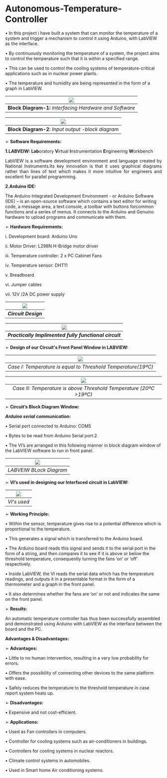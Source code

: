 # Autonomous-Temperature-Controller

• In this project i have built a system that can monitor the temperature of a system and trigger a mechanism to control it using Arduino, with LabVIEW as the interface.

• By continuously monitoring the temperature of a system, the project aims to control the temperature such that it is within a specified range.

• This can be used to control the cooling systems of temperature-critical applications such as in nuclear power plants. 

• The temperature and humidity are being represented in the form of a graph in LabVIEW.

<!---  **Block Diagram-1**: *Interfacing Hardware and Software*-->

| ![](Images/image1.JPG) | 
|:--:| 
| **Block Diagram-1:** *Interfacing Hardware and Software* |

<!--![Block Diagram-1: Interfacing Hardware and Software](Images/image1.JPG)-->


| ![](Images/image2.JPG) | 
|:--:| 
| **Block Diagram-2**: *Input output -block diagram* |


➢ **Software Requirements:**

**1.LABVEIW:** **Lab**oratory **V**irtual **I**nstrumentation **E**ngineering **W**orkbench

<p align="justify">
LabVIEW is a software development environment and language created by National Instruments.Its key innovation is that it uses graphical diagrams rather than lines of text which makes it more intuitive for engineers and excellent for parallel programming.
</p>

**2.Arduino IDE:**

The Arduino Integrated Development Environment - or Arduino Software (IDE) – is an open-source software which contains a text editor for writing code, a message area, a text console, a toolbar with buttons forcommon functions and a series of menus. It connects to the Arduino and Genuino hardware to upload programs and communicate with them. 



➢ **Hardware Requirements:**
 
i. Development board: Arduino Uno

ii. Motor Driver: L298N H-Bridge motor driver

iii. Temperature controller: 2 x PC Cabinet Fans

iv. Temperature sensor: DHT11

v. Breadboard

vi. Jumper cables

vii. 12V /2A DC power supply



| ![](Images/image3.JPG) | 
|:--:| 
|  ***Circuit Design*** |



| ![](Images/image4.JPG) |
| :--: |
| ***Practically Implimented fully functional circuit*** |


➢ **Design of our Circuit's Front Panel Window in LABVIEW:**

| ![](Images/image6.JPG) |
| :--: |
| *Case I: Temperature is equal to Threshold Temperature(19ºC)* |


| ![](Images/image7.JPG) |
| :--: |
| *Case II: Temperature is above Threshold Temperature (20ºC >19ºC)* |

➢ **Circuit’s Block Diagram Window:**

***Arduino serial communication:***

• Serial port connected to Arduino: COM5

• Bytes to be read from Arduino Serial port:2

• The VI’s are arranged in this following manner in block diagram window of the LabVIEW software to run in front panel.

| ![](Images/image5.JPG) |
| :--: |
| *LABVEIW BLock Diagram* |


➢ **VI’s used in designing our Interfaced circuit in LabVIEW:**

| ![](Images/image8.JPG) |
| :--: |
| *VI's used* |

➢ **Working Principle:**

• Within the sensor, temperature gives rise to a potential difference which is proportional to the temperature.

• This generates a signal which is transferred to the Arduino board. 

• The Arduino board reads this signal and sends it to the serial port in the form of a string, and then compares it to see if it is above or below the threshold temperature, consequently turning the fans ‘on’ or ‘off’ respectively.

• Inside LabVIEW, the VI reads the serial data which has the temperature readings, and outputs it in a presentable format in the form of a thermometer and a graph in the front panel. 

• It also determines whether the fans are ‘on’ or not and indicates the same on the front panel.


➢ **Results:**

An automatic temperature controller has thus been successfully assembled and demonstrated using Arduino with LabVIEW as the interface between the board and the PC.


**Advantages & Disadvantages:**

➢ **Advantages:**

• Little to no human intervention, resulting in a very low probability for errors.

• Offers the possibility of connecting other devices to the same platform with ease.

• Safely reduces the temperature to the threshold temperature in case report system heats up.

➢ **Disadvantages:**

• Expensive and not cost-efficient.



➢ **Applications:**

• Used as Fan controllers in computers.

• Controller for cooling systems such as air-conditioners in buildings.

• Controllers for cooling systems in nuclear reactors.

• Climate control systems in automobiles.

• Used in Smart home Air conditioning systems.
